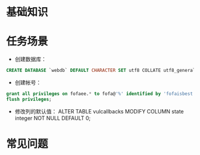 # 基础知识

# 任务场景
* 创建数据库：
```sql
CREATE DATABASE `webdb` DEFAULT CHARACTER SET utf8 COLLATE utf8_general_ci;
```

* 创建帐号：
```sql
grant all privileges on fofaee.* to fofa@'%' identified by 'fofaisbest';
flush privileges;
```
* 修改列的默认值：
ALTER TABLE vulcallbacks MODIFY COLUMN state integer NOT NULL DEFAULT 0;

# 常见问题